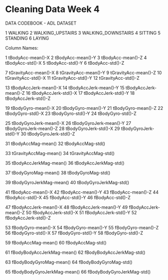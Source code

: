 # Cleaning Data Week 4
 
DATA CODEBOOK - ADL DATASET

1 WALKING
2 WALKING_UPSTAIRS
3 WALKING_DOWNSTAIRS
4 SITTING
5 STANDING
6 LAYING

Column Names:

1 tBodyAcc-mean()-X
2 tBodyAcc-mean()-Y
3 tBodyAcc-mean()-Z
4 tBodyAcc-std()-X
5 tBodyAcc-std()-Y
6 tBodyAcc-std()-Z

7 tGravityAcc-mean()-X
8 tGravityAcc-mean()-Y
9 tGravityAcc-mean()-Z
10 tGravityAcc-std()-X
11 tGravityAcc-std()-Y
12 tGravityAcc-std()-Z

13 tBodyAccJerk-mean()-X
14 tBodyAccJerk-mean()-Y
15 tBodyAccJerk-mean()-Z
16 tBodyAccJerk-std()-X
17 tBodyAccJerk-std()-Y
18 tBodyAccJerk-std()-Z

19 tBodyGyro-mean()-X
20 tBodyGyro-mean()-Y
21 tBodyGyro-mean()-Z
22 tBodyGyro-std()-X
23 tBodyGyro-std()-Y
24 tBodyGyro-std()-Z

25 tBodyGyroJerk-mean()-X
26 tBodyGyroJerk-mean()-Y
27 tBodyGyroJerk-mean()-Z
28 tBodyGyroJerk-std()-X
29 tBodyGyroJerk-std()-Y
30 tBodyGyroJerk-std()-Z

31 tBodyAccMag-mean()
32 tBodyAccMag-std()

33 tGravityAccMag-mean()
34 tGravityAccMag-std()

35 tBodyAccJerkMag-mean()
36 tBodyAccJerkMag-std()

37 tBodyGyroMag-mean()
38 tBodyGyroMag-std()

39 tBodyGyroJerkMag-mean()
40 tBodyGyroJerkMag-std()

41 fBodyAcc-mean()-X
42 fBodyAcc-mean()-Y
43 fBodyAcc-mean()-Z
44 fBodyAcc-std()-X
45 fBodyAcc-std()-Y
46 fBodyAcc-std()-Z

47 fBodyAccJerk-mean()-X
48 fBodyAccJerk-mean()-Y
49 fBodyAccJerk-mean()-Z
50 fBodyAccJerk-std()-X
51 fBodyAccJerk-std()-Y
52 fBodyAccJerk-std()-Z

53 fBodyGyro-mean()-X
54 fBodyGyro-mean()-Y
55 fBodyGyro-mean()-Z
56 fBodyGyro-std()-X
57 fBodyGyro-std()-Y
58 fBodyGyro-std()-Z

59 fBodyAccMag-mean()
60 fBodyAccMag-std()

61 fBodyBodyAccJerkMag-mean()
62 fBodyBodyAccJerkMag-std()

63 fBodyBodyGyroMag-mean()
64 fBodyBodyGyroMag-std()

65 fBodyBodyGyroJerkMag-mean()
66 fBodyBodyGyroJerkMag-std()